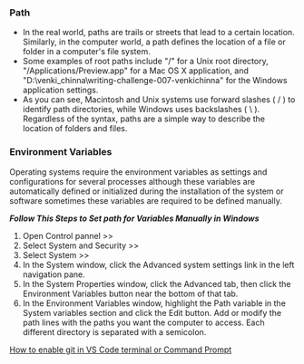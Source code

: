 ### Path

- In the real world, paths are trails or streets that lead to a certain location. Similarly, in the computer world, a path defines the location of a file or folder in a computer's file system.
- Some examples of root paths include "/" for a Unix root directory, "/Applications/Preview.app" for a Mac OS X application, 
and "D:\venki_chinna\writing-challenge-007-venkichinna" for the Windows application settings. 
- As you can see, Macintosh and Unix systems use forward slashes ( / ) to identify path directories, while Windows uses backslashes ( \ ).
Regardless of the syntax, paths are a simple way to describe the location of folders and files.
 
### Environment Variables 

Operating systems require the environment variables as settings and configurations for several processes although these variables are automatically defined or initialized during the installation of the system or software sometimes these variables are required to be defined manually.   

**_Follow This Steps to Set path for Variables Manually in Windows_**

1. Open Control pannel >>   
2. Select System and Security >>   
3. Select System >>   
4. In the System window, click the Advanced system settings link in the left navigation pane.   
5. In the System Properties window, click the Advanced tab, then click the Environment Variables button near the bottom of that tab.   
6. In the Environment Variables window, highlight the Path variable in the System variables section and click the Edit button.
 Add or modify the path lines with the paths you want the computer to access. Each different directory is separated with a semicolon.

[How to enable git in VS Code terminal or Command Prompt](example.md)
